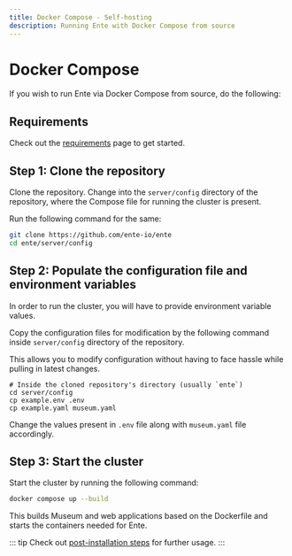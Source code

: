 ```yaml
---
title: Docker Compose - Self-hosting
description: Running Ente with Docker Compose from source
---
```


# Docker Compose

If you wish to run Ente via Docker Compose from source, do the following:

## Requirements

Check out the [requirements](/self-hosting/installation/requirements) page to get started.

## Step 1: Clone the repository

Clone the repository. Change into the `server/config` directory of the repository, where the Compose file for running the cluster is present.

Run the following command for the same:

``` sh
git clone https://github.com/ente-io/ente
cd ente/server/config
```

## Step 2: Populate the configuration file and environment variables

In order to run the cluster, you will have to provide environment variable values.

Copy the configuration files for modification by the following command inside `server/config` directory of the repository.

This allows you to modify configuration without having to face hassle while pulling in latest changes.

``` shell
# Inside the cloned repository's directory (usually `ente`)
cd server/config
cp example.env .env
cp example.yaml museum.yaml
```

Change the values present in `.env` file along with `museum.yaml` file accordingly.

## Step 3: Start the cluster

Start the cluster by running the following command:

```sh
docker compose up --build
```

This builds Museum and web applications based on the Dockerfile and starts the containers needed for Ente.

::: tip
Check out [post-installation steps](/self-hosting/installation/post-install/) for further usage.
:::
